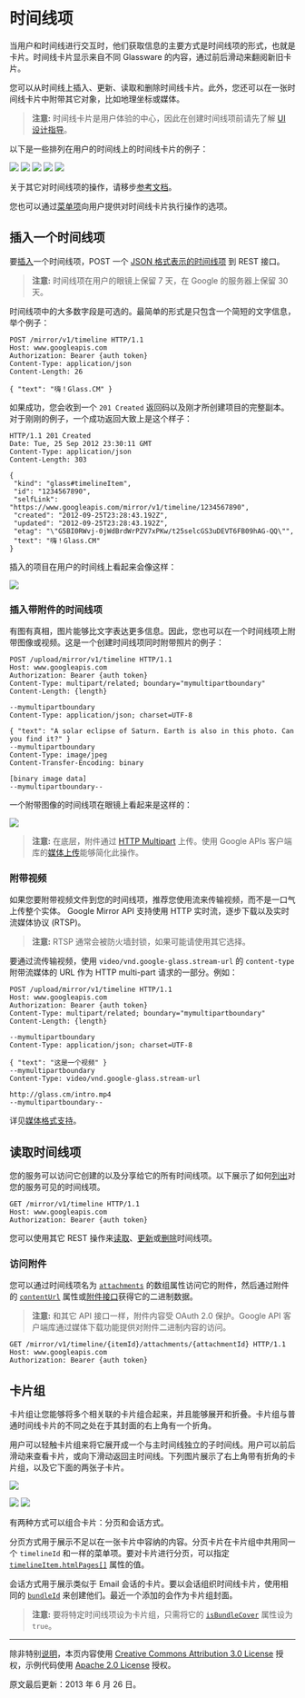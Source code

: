 时间线项
==========

当用户和时间线进行交互时，他们获取信息的主要方式是时间线项的形式，也就是卡片。时间线卡片显示来自不同 Glassware 的内容，通过前后滑动来翻阅新旧卡片。

您可以从时间线上插入、更新、读取和删除时间线卡片。此外，您还可以在一张时间线卡片中附带其它对象，比如地理坐标或媒体。

> **注意:** 时间线卡片是用户体验的中心，因此在创建时间线项前请先了解 [UI 设计指导](ui-guidelines.md)。

以下是一些排列在用户的时间线上的时间线卡片的例子：

![](https://developers.google.com/glass/images/glass-screens/weather_bundle_1_160.png)
![](https://developers.google.com/glass/images/glass-screens/clock_160.png)
![](https://developers.google.com/glass/images/glass-screens/sms_inbound_160.png)
![](https://developers.google.com/glass/images/glass-screens/picture_uploading_160.png)
![](https://developers.google.com/glass/images/glass-screens/hybrid_bundle_flowers_1_160.png)

关于其它对时间线项的操作，请移步[参考文档](reference/timeline/index.md)。

您也可以通过[菜单项](menu-items.md)向用户提供对时间线卡片执行操作的选项。


## 插入一个时间线项

要[插入](reference/timeline/insert.md)一个时间线项，POST 一个 [JSON 格式表示的时间线项](reference/timeline/index.md) 到 REST 接口。

> **注意:** 时间线项在用户的眼镜上保留 7 天，在 Google 的服务器上保留 30 天。

时间线项中的大多数字段是可选的。最简单的形式是只包含一个简短的文字信息，举个例子：

```http
POST /mirror/v1/timeline HTTP/1.1
Host: www.googleapis.com
Authorization: Bearer {auth token}
Content-Type: application/json
Content-Length: 26

{ "text": "嗨！Glass.CM" }
```

如果成功，您会收到一个 `201 Created` 返回码以及刚才所创建项目的完整副本。对于刚刚的例子，一个成功返回大致上是这个样子：

```http
HTTP/1.1 201 Created
Date: Tue, 25 Sep 2012 23:30:11 GMT
Content-Type: application/json
Content-Length: 303

{
 "kind": "glass#timelineItem",
 "id": "1234567890",
 "selfLink": "https://www.googleapis.com/mirror/v1/timeline/1234567890",
 "created": "2012-09-25T23:28:43.192Z",
 "updated": "2012-09-25T23:28:43.192Z",
 "etag": "\"G5BI0RWvj-0jWdBrdWrPZV7xPKw/t25selcGS3uDEVT6FB09hAG-QQ\"",
 "text": "嗨！Glass.CM"
}
```

插入的项目在用户的时间线上看起来会像这样：

![](https://developers.google.com/glass/images/glass-screens/hello_world_320.png)

### 插入带附件的时间线项

有图有真相，图片能够比文字表达更多信息。因此，您也可以在一个时间线项上附带图像或视频。这是一个创建时间线项同时附带照片的例子：

```http
POST /upload/mirror/v1/timeline HTTP/1.1
Host: www.googleapis.com
Authorization: Bearer {auth token}
Content-Type: multipart/related; boundary="mymultipartboundary"
Content-Length: {length}

--mymultipartboundary
Content-Type: application/json; charset=UTF-8

{ "text": "A solar eclipse of Saturn. Earth is also in this photo. Can you find it?" }
--mymultipartboundary
Content-Type: image/jpeg
Content-Transfer-Encoding: binary

[binary image data]
--mymultipartboundary--
```

一个附带图像的时间线项在眼镜上看起来是这样的：

![](https://developers.google.com/glass/images/glass-screens/photo_attach_saturn_640.png)

> **注意:** 在底层，附件通过 [HTTP Multipart](http://www.w3.org/Protocols/rfc1341/7_2_Multipart.html) 上传。使用 Google APIs 客户端库的[媒体上传](media-upload.md)能够简化此操作。

### 附带视频

如果您要附带视频文件到您的时间线项，推荐您使用流来传输视频，而不是一口气上传整个实体。
Google Mirror API 支持使用 HTTP 实时流，逐步下载以及实时流媒体协议 (RTSP)。

> **注意:** RTSP 通常会被防火墙封锁，如果可能请使用其它选择。

要通过流传输视频，使用 `video/vnd.google-glass.stream-url` 的 `content-type` 附带流媒体的 URL 作为 HTTP multi-part 请求的一部分。例如：

```http
POST /upload/mirror/v1/timeline HTTP/1.1
Host: www.googleapis.com
Authorization: Bearer {auth token}
Content-Type: multipart/related; boundary="mymultipartboundary"
Content-Length: {length}

--mymultipartboundary
Content-Type: application/json; charset=UTF-8

{ "text": "这是一个视频" }
--mymultipartboundary
Content-Type: video/vnd.google-glass.stream-url

http://glass.cm/intro.mp4
--mymultipartboundary--
```

详见[媒体格式支持](http://developer.android.com/guide/appendix/media-formats.html)。


## 读取时间线项

您的服务可以访问它创建的以及分享给它的所有时间线项。以下展示了如何[列出](reference/timeline/list.md)对您的服务可见的时间线项。

```http
GET /mirror/v1/timeline HTTP/1.1
Host: www.googleapis.com
Authorization: Bearer {auth token}
```

您可以使用其它 REST 操作来[读取](reference/timeline/get.md)、[更新](reference/timeline/update.md)或[删除](reference/timeline/delete.md)时间线项。

### 访问附件

您可以通过时间线项名为 [`attachments`](refenence/timeline.md#attachments) 的数组属性访问它的附件，然后通过附件的 [`contentUrl`](reference/timeline.md#attachments.contentUrl) 属性或[附件接口](reference/timeline/attachments/get.md)获得它的二进制数据。

> **注意:** 和其它 API 接口一样，附件内容受 OAuth 2.0 保护。Google API 客户端库通过媒体下载功能提供对附件二进制内容的访问。

```http
GET /mirror/v1/timeline/{itemId}/attachments/{attachmentId} HTTP/1.1
Host: www.googleapis.com
Authorization: Bearer {auth token}
```


## 卡片组

卡片组让您能够将多个相关联的卡片组合起来，并且能够展开和折叠。卡片组与普通时间线卡片的不同之处在于其封面的右上角有一个折角。

用户可以轻触卡片组来将它展开成一个与主时间线独立的子时间线。用户可以前后滑动来查看卡片，或向下滑动返回主时间线。下列图片展示了右上角带有折角的卡片组，以及它下面的两张子卡片。

![](https://developers.google.com/glass/images/glass-screens/hybrid_bundle_flowers_1_320.jpg)

![](https://developers.google.com/glass/images/glass-screens/hybrid_bundle_flowers_2_320.jpg)
![](https://developers.google.com/glass/images/glass-screens/hybrid_bundle_flowers_3_320.jpg)
  
有两种方式可以组合卡片：分页和会话方式。

分页方式用于展示不足以在一张卡片中容纳的内容。分页卡片在卡片组中共用同一个 `timelineId` 和一样的菜单项。要对卡片进行分页，可以指定 [`timelineItem.htmlPages[]`](reference/timeline.md#htmlPages) 属性的值。

会话方式用于展示类似于 Email 会话的卡片。要以会话组织时间线卡片，使用相同的 [`bundleId`](reference/timeline.md#bundleId) 来创建他们。最近一个添加的会作为卡片组封面。

> **注意:** 要将特定时间线项设为卡片组，只需将它的 [`isBundleCover`](reference/timeline.md#isBundleCover) 属性设为 `true`。

----------

除非特别[说明](https://developers.google.com/readme/policies)，本页内容使用 [Creative Commons Attribution 3.0 License](http://creativecommons.org/licenses/by/3.0/) 授权，示例代码使用 [Apache 2.0 License](http://www.apache.org/licenses/LICENSE-2.0) 授权。

原文最后更新：2013 年 6 月 26 日。
